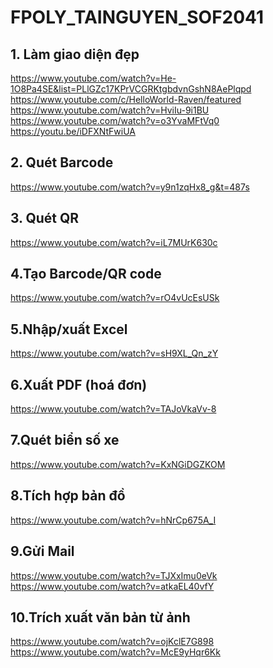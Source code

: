 # FPOLY_TAINGUYEN_SOF2041

## 1. Làm giao diện đẹp
https://www.youtube.com/watch?v=He-1O8Pa4SE&list=PLlGZc17KPrVCGRKtgbdvnGshN8AePlqpd 
<br/>
https://www.youtube.com/c/HelloWorld-Raven/featured 
<br/>
https://www.youtube.com/watch?v=HviIu-9i1BU 
<br/>
https://www.youtube.com/watch?v=o3YvaMFtVq0
<br/>
https://youtu.be/iDFXNtFwiUA

## 2. Quét Barcode
https://www.youtube.com/watch?v=y9n1zqHx8_g&t=487s 

## 3. Quét QR
https://www.youtube.com/watch?v=iL7MUrK630c 

## 4.Tạo Barcode/QR code
https://www.youtube.com/watch?v=rO4vUcEsUSk 

## 5.Nhập/xuất Excel
https://www.youtube.com/watch?v=sH9XL_Qn_zY 

## 6.Xuất PDF (hoá đơn)
https://www.youtube.com/watch?v=TAJoVkaVv-8 

## 7.Quét biển số xe
https://www.youtube.com/watch?v=KxNGiDGZKOM 

## 8.Tích hợp bản đồ
https://www.youtube.com/watch?v=hNrCp675A_I 

## 9.Gửi Mail
https://www.youtube.com/watch?v=TJXxImu0eVk 
<br/>
https://www.youtube.com/watch?v=atkaEL40vfY 

## 10.Trích xuất văn bản từ ảnh
https://www.youtube.com/watch?v=ojKclE7G898 
<br/>
https://www.youtube.com/watch?v=McE9yHqr6Kk 

